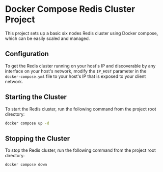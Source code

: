 # Docker Compose Redis Cluster Project

This project sets up a basic six nodes Redis cluster using Docker compose, which can be easily scaled and managed.

## Configuration

To get the Redis cluster running on your host's IP and discoverable by any interface on your host's network, modify the `IP_HOST` parameter in the `docker-compose.yml` file to your host's IP that is exposed to your client network.

## Starting the Cluster

To start the Redis cluster, run the following command from the project root directory:

```sh
docker compose up -d
```

## Stopping the Cluster

To stop the Redis cluster, run the following command from the project root directory:

```sh
docker compose down
```
